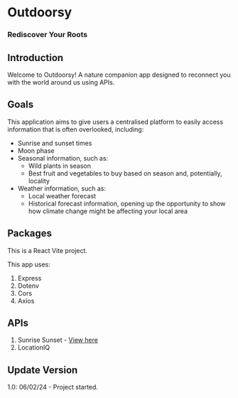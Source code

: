 # Outdoorsy

### Rediscover Your Roots

## Introduction

Welcome to Outdoorsy! A nature companion app designed to reconnect you with the world around us using APIs.

## Goals

This application aims to give users a centralised platform to easily access information that is often overlooked, including:

- Sunrise and sunset times
- Moon phase
- Seasonal information, such as:
  - Wild plants in season
  - Best fruit and vegetables to buy based on season and, potentially, locality
- Weather information, such as:
  - Local weather forecast
  - Historical forecast information, opening up the opportunity to show how climate change might be affecting your local area

## Packages

This is a React Vite project.

This app uses:

1. Express
2. Dotenv
3. Cors
4. Axios

## APIs

1. Sunrise Sunset - [View here](https://sunrise-sunset.org/api)
2. LocationIQ

## Update Version

1.0: 06/02/24 - Project started.
